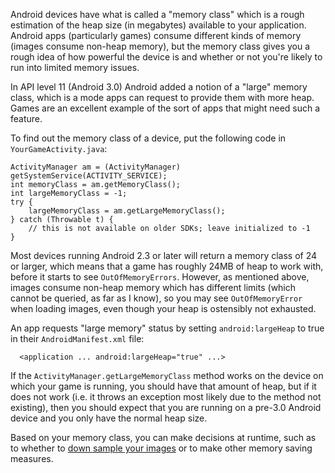 Android devices have what is called a "memory class" which is a rough estimation of the heap size (in megabytes) available to your application. Android apps (particularly games) consume different kinds of memory (images consume non-heap memory), but the memory class gives you a rough idea of how powerful the device is and whether or not you're likely to run into limited memory issues.

In API level 11 (Android 3.0) Android added a notion of a "large" memory class, which is a mode apps can request to provide them with more heap. Games are an excellent example of the sort of apps that might need such a feature.

To find out the memory class of a device, put the following code in `YourGameActivity.java`:

```
ActivityManager am = (ActivityManager) getSystemService(ACTIVITY_SERVICE);
int memoryClass = am.getMemoryClass();
int largeMemoryClass = -1;
try {
    largeMemoryClass = am.getLargeMemoryClass();
} catch (Throwable t) {
    // this is not available on older SDKs; leave initialized to -1
}
```

Most devices running Android 2.3 or later will return a memory class of 24 or larger, which means that a game has roughly 24MB of heap to work with, before it starts to see `OutOfMemoryErrors`. However, as mentioned above, images consume non-heap memory which has different limits (which cannot be queried, as far as I know), so you may see `OutOfMemoryError` when loading images, even though your heap is ostensibly not exhausted.

An app requests "large memory" status by setting `android:largeHeap` to true in their `AndroidManifest.xml` file:

```
  <application ... android:largeHeap="true" ...>
```

If the `ActivityManager.getLargeMemoryClass` method works on the device on which your game is running, you should have that amount of heap, but if it does not work (i.e. it throws an exception most likely due to the method not existing), then you should expect that you are running on a pre-3.0 Android device and you only have the normal heap size.

Based on your memory class, you can make decisions at runtime, such as to whether to [down sample your images](AndroidDownSampling.md) or to make other memory saving measures.